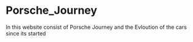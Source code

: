 <h1>Porsche_Journey</h1>
In this website consist of Porsche Journey and the Evloution of the cars since its started

 
